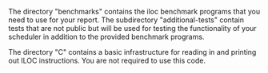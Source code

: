 
The directory "benchmarks" contains the iloc benchmark programs that you need to use for your report. The subdirectory "additional-tests" contain tests that are not public but will be used for testing the functionality of your scheduler in addition to the provided benchmark programs.

The directory "C" contains a basic infrastructure for reading in and printing out ILOC instructions. You are not required to use this code.


